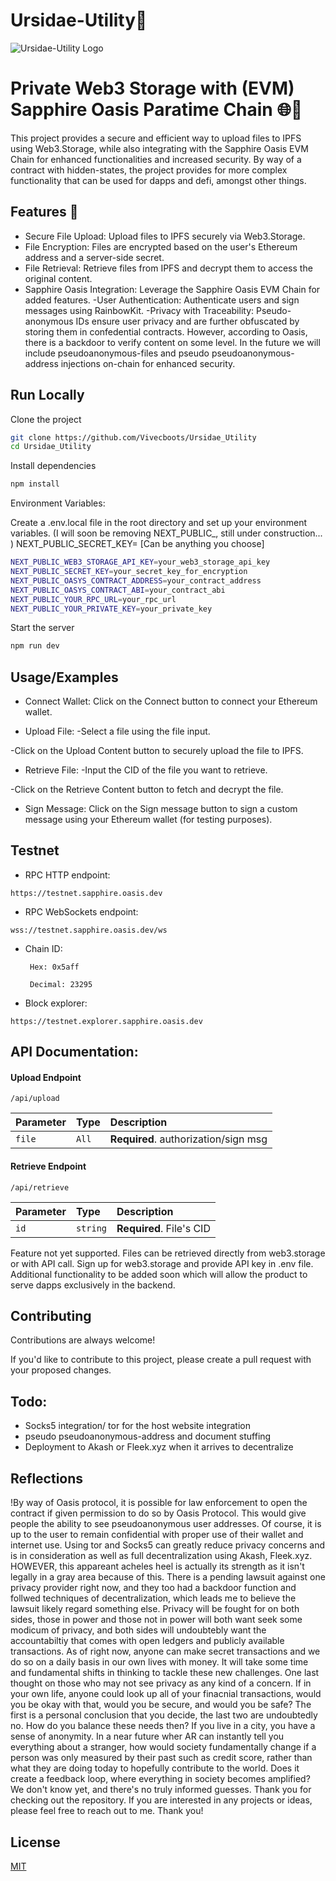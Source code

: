 # Ursidae-Utility🐻

![Ursidae-Utility Logo](https://cdn.discordapp.com/attachments/1058636802111570023/1149851541784768694/journeyman143_A_logo_of_a_bear_wearing_heaphones_and_smoking_pi_a3130727-8f3d-4de2-8348-425213358026.png)


# Private Web3 Storage with (EVM) Sapphire Oasis Paratime Chain 🌐🔗
This project provides a secure and efficient way to upload files to IPFS using Web3.Storage, while also integrating with the Sapphire Oasis EVM Chain for enhanced functionalities and increased security. By way of a contract with hidden-states, the project provides for more complex functionality that can be used for dapps and defi, amongst other things.  

## Features 🌟

- Secure File Upload: Upload files to IPFS securely via Web3.Storage.
- File Encryption: Files are encrypted based on the user's Ethereum address and a server-side secret.
- File Retrieval: Retrieve files from IPFS and decrypt them to access the original content.
- Sapphire Oasis Integration: Leverage the Sapphire Oasis EVM Chain for added features.
-User Authentication: Authenticate users and sign messages using RainbowKit.
-Privacy with Traceability: Pseudo-anonymous IDs ensure user privacy and are further obfuscated by storing them in confedential contracts.  However, according to Oasis, there is a backdoor to verify content on some level. In the future we will include pseudoanonymous-files and pseudo pseudoanonymous-address injections on-chain for enhanced security.  


## Run Locally

Clone the project

```bash
git clone https://github.com/Vivecboots/Ursidae_Utility
cd Ursidae_Utility
```

Install dependencies

```bash
npm install
```

Environment Variables:

Create a .env.local file in the root directory and set up your environment variables. (I will soon be removing NEXT_PUBLIC_, still under construction... )  NEXT_PUBLIC_SECRET_KEY= [Can be anything you choose]


```bash
NEXT_PUBLIC_WEB3_STORAGE_API_KEY=your_web3_storage_api_key
NEXT_PUBLIC_SECRET_KEY=your_secret_key_for_encryption
NEXT_PUBLIC_OASYS_CONTRACT_ADDRESS=your_contract_address
NEXT_PUBLIC_OASYS_CONTRACT_ABI=your_contract_abi
NEXT_PUBLIC_YOUR_RPC_URL=your_rpc_url
NEXT_PUBLIC_YOUR_PRIVATE_KEY=your_private_key

```

Start the server

```bash
npm run dev
```


## Usage/Examples

- Connect Wallet:
Click on the Connect button to connect your Ethereum wallet.

- Upload File:
-Select a file using the file input.

-Click on the Upload Content button to securely upload the file to IPFS.

-  Retrieve File:
-Input the CID of the file you want to retrieve.

-Click on the Retrieve Content button to fetch and decrypt the file.

- Sign Message:
Click on the Sign message button to sign a custom message using your Ethereum wallet (for testing purposes).

## Testnet

- RPC HTTP endpoint: 
```http
https://testnet.sapphire.oasis.dev
```
- RPC WebSockets endpoint: 
```http
wss://testnet.sapphire.oasis.dev/ws
```
- Chain ID:

  ```http
   Hex: 0x5aff
   ```

  ```http
   Decimal: 23295
   ```

- Block explorer: 
```http
https://testnet.explorer.sapphire.oasis.dev
```

## API Documentation:

#### Upload Endpoint

```http
/api/upload
```

| Parameter | Type     | Description                |
| :-------- | :------- | :------------------------- |
| `file` | `All` | **Required**. authorization/sign msg |

#### Retrieve Endpoint

```http
/api/retrieve
```

| Parameter | Type     | Description                       |
| :-------- | :------- | :-------------------------------- |
| `id`      | `string` | **Required**. File's CID |

Feature not yet supported. Files can be retrieved directly from web3.storage or with API call. Sign up for web3.storage and provide API key in .env file.  Additional functionality to be added soon which will allow the product to serve dapps exclusively in the backend.  


## Contributing

Contributions are always welcome!

If you'd like to contribute to this project, please create a pull request with your proposed changes.

## Todo:  
- Socks5 integration/ tor for the host website integration
- pseudo pseudoanonymous-address and document stuffing
- Deployment to Akash or Fleek.xyz when it arrives to decentralize

## Reflections

!By way of Oasis protocol, it is possible for law enforcement to open the contract if given permission to do so by Oasis Protocol. This would give people the ability to see pseudoanonymous user addresses.  Of course, it is up to the user to remain confidential with proper use of their wallet and internet use.  Using tor and Socks5 can greatly reduce privacy concerns and is in consideration as well as full decentralization using Akash, Fleek.xyz.  HOWEVER, this appareant acheles heel is actually its strength as it isn't legally in a gray area because of this.  There is a pending lawsuit against one privacy provider right now, and they too had a backdoor function and follwed techniques of decentralization, which leads me to believe the lawsuit likely regard something else. Privacy will be fought for on both sides, those in power and those not in power will both want seek some modicum of privacy, and both sides will undoubtebly want the accountabiltiy that comes with open ledgers and publicly available transactions.  As of right now, anyone can make secret transactions and we do so on a daily basis in our own lives with money. It will take some time and fundamental shifts in thinking to tackle these new challenges. One last thought on those who may not see privacy as any kind of a concern.  If in your own life, anyone could look up all of your finacnial transactions, would you be okay with that, would you be secure, and would you be safe?  The first is a personal conclusion that you decide, the last two are undoubtedly no.  How do you balance these needs then? If you live in a city, you have a sense of anonymity. In a near future wher AR can instantly tell you everything about a stranger, how would society fundamentally change if a person was only measured by their past such as credit score, rather than what they are doing today to hopefully contribute to the world.  Does it create a feedback loop, where everything in society becomes amplified? We don't know yet, and there's no truly informed guesses. Thank you for checking out the repository.  If you are interested in any projects or ideas, please feel free to reach out to me. Thank you!



## License

[MIT](https://choosealicense.com/licenses/mit/)

